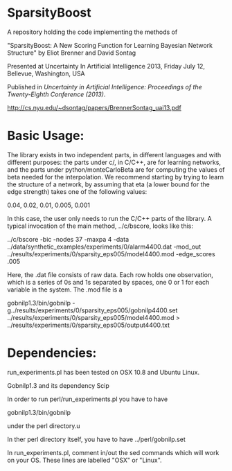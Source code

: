 SparsityBoost
=============



A repository holding the code implementing the methods of 


"SparsityBoost: A New Scoring Function for Learning Bayesian
Network Structure"
by Eliot Brenner and David Sontag


Presented at Uncertainty In Artificial Intelligence 2013, Friday July 12, Bellevue, Washington, USA

Published in <i>Uncertainty in Artificial Intelligence: Proceedings of the Twenty-Eighth Conference (2013)</i>.


http://cs.nyu.edu/~dsontag/papers/BrennerSontag_uai13.pdf

Basic Usage:
==============
The library exists in two independent parts, in different languages and with different purposes: the parts under c/, in C/C++, are for learning networks, and the parts under python/monteCarloBeta
are for computing the values of beta needed for the interpolation.  We recommend starting by trying to learn the structure of a network, by assuming that eta (a lower bound for the edge strength) takes one of the following values:

0.04, 0.02, 0.01, 0.005, 0.001

In this case, the user only needs to run the C/C++ parts of the library.  A typical invocation of the main method, ../c/bscore, looks like this:

../c/bscore -bic -nodes 37 -maxpa 4 -data ../data/synthetic_examples/experiments/0/alarm4400.dat -mod_out ../results/experiments/0/sparsity_eps005/model4400.mod -edge_scores .005

Here, the .dat file consists of raw data.  Each row holds one observation, which is a series of 0s and 1s separated by spaces, one 0 or 1 for each variable in the system.
The .mod file is a 

 gobnilp1.3/bin/gobnilp -g../results/experiments/0/sparsity_eps005/gobnilp4400.set ../results/experiments/0/sparsity_eps005/model4400.mod > ../results/experiments/0/sparsity_eps005/output4400.txt

Dependencies:
=============

run_experiments.pl has been tested on OSX 10.8 and Ubuntu Linux.

Gobnilp1.3 and its dependency Scip

In order to run perl/run_experiments.pl you have to have 

gobnilp1.3/bin/gobnilp

under the perl directory.u

In ther perl directory itself, you have to have ../perl/gobnilp.set

In run_experiments.pl, comment in/out the sed commands which will work on your OS.  These lines are labelled "OSX" or "Linux". 

